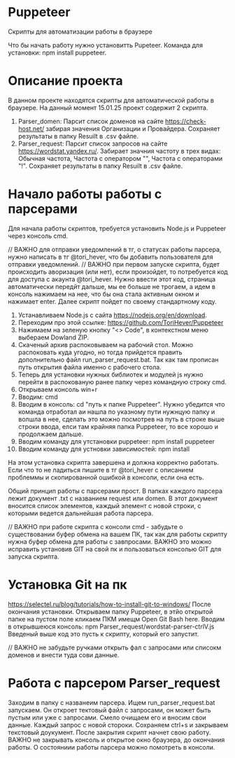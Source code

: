 # Puppeteer
Скрипты для автоматизации работы в браузере

Что бы начать работу нужно установитть Pupeteer. Команда для установки: npm install puppeteer.

# Описание проекта
В данном проекте находятся скрипты для автоматической работы в браузере. На данный момент 15.01.25 проект содержит 2 скрипта.
1. Parser_domen: Парсит список доменов на сайте https://check-host.net/ забирая значения Организации и Провайдера. Сохраняет результаты в папку Resuilt в .csv файле. 
2. Parser_request: Парсит список запросов на сайте https://wordstat.yandex.ru/. Забирает значния частоту в трех видах: Обычная частота, Частота с оператором "", Частота с операторами "!". Сохраняет результаты в папку Resuilt в .csv файле.

# Начало работы работы с парсерами
Для начала работы скриптов, требуется установить Node.js и Puppeteer через консоль cmd. 

// ВАЖНО для отправки уведомлений в тг, о статусах работы парсера, нужно написать в тг @tori_hever, что бы добавить пользователя для отправки уведомлений. 
// ВАЖНО при первом запуске скрипта, будет происходить аворизация (или нет), если произойдет, то потребуется код для доступа с акаунта @tori_hever. Нужно ввести этот код, страница автоматически передйт дальше, мы ее больше не трогаем, а идем в консоль нажимаем на нее, что бы она стала активным окном и нажимает enter. Далее скрипт пойдет по своему стандартному коду. 

1. Устанавливаем Node.js с сайта https://nodejs.org/en/download. 
2. Переходим про этой ссылке: https://github.com/ToriHever/Puppeteer
3. Нажимаем на зеленую кнопку "<> Code", в контекстном меню выбераем Dowland ZIP. 
4. Скаченый архив распоковываем на рабочий стол. Можно распоковать куда угодно, но тогда прийдется править дополнительно файл run_parser_request.bat. Так как там прописан путь открытия файла именно с рабочего стола. 
5. Теперь для установки нужных библиотек и модулей js нужно перейти в распокованую ранее папку через командную строку cmd.
6. Открываем консоль win+r
7. Вводим: cmd
8. Вводим в консоль: cd "путь к папке Puppeteer". Нужно убедится что команда отработал аи нашла по указному пути нужнцую папку и волшла в нее, сделать это можно посмотрев на путь в строке выше строки ввода, елси там крайняя папка Puppeteer, то все хорошо и продолжаем дальше. 
9. Вводим команду для утстановки puppeteer: npm install puppeteer
10. Вводим команду для устновки зависимостей: npm install

На этом установка скрипта завершена и должна корректно работать. Если что то не ладиться пишите в тг @tori_hever с описанием проблеммы и скопированной ошибкой в консоли, если она есть.

Общий принцип работы с парсерами прост. В папках каждого парсера лежит документ .txt с названием request или domen. В этот документ вносится список элементов, каждый элемент с новой строки, с которыми ведется дальнейшая работа парсера.

// ВАЖНО при работе скрипта с консоли cmd - забудьте о существовании буфер обмена на вашем ПК, так как для работы скрипту нужна буфер обмена для работы с завпросами. ВАЖНО это можно исправить установив GIT на свой пк и пользоваться консолью GIT для запуска скрипта. 

# Установка Git на пк
https://selectel.ru/blog/tutorials/how-to-install-git-to-windows/ 
После окончания установки. Открываем папку Puppeteer, в этйо открытой папке на пустом поле кликаем ПКМ имещм Open Git Bash here.
Вводим в открывшеюся консоль: npm Parser_request/wordstat-parser-ctrlV.js
Введеный выше код это пусть к скрипту, который его запустит.

// ВАЖНО не забудьте ручками открыть фал с запросами или списокм доменов и внести туда сови данные. 
# Работа с парсером Parser_request 

Заходим в папку с названеим парсера. Ищем run_parser_request.bat запускаем. Он откроет тектовый файл с запросами, он может быть пустым или уже с запросами. Смело очищаем его и вносим свои данные. Каждый запрос с новой стороки. Сохраняем ctrl+s и закрываем текстовый доукумент. После закрытия скрипт начнет свою работу. ВАЖНО не закрывать консоль и открытое окно браузера, до окончания работы. О состояниии работы парсера можно помотреть в консоли. 

